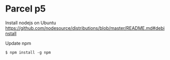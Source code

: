 # Parcel p5

Install nodejs on Ubuntu
https://github.com/nodesource/distributions/blob/master/README.md#debinstall

Update npm

`$ npm install -g npm`
